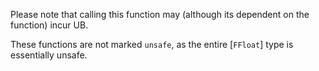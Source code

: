 Please note that calling this function may (although its dependent on the function) incur UB.

These functions are not marked `unsafe`, as the entire [`FFloat`] type is essentially unsafe.
